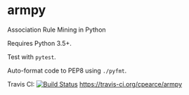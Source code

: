 # armpy
Association Rule Mining in Python

Requires Python 3.5+.

Test with `pytest`.

Auto-format code to PEP8 using `./pyfmt`.

Travis CI: [![Build Status](https://travis-ci.org/cpearce/armpy.svg?branch=master)](https://travis-ci.org/cpearce/armpy)
https://travis-ci.org/cpearce/armpy
